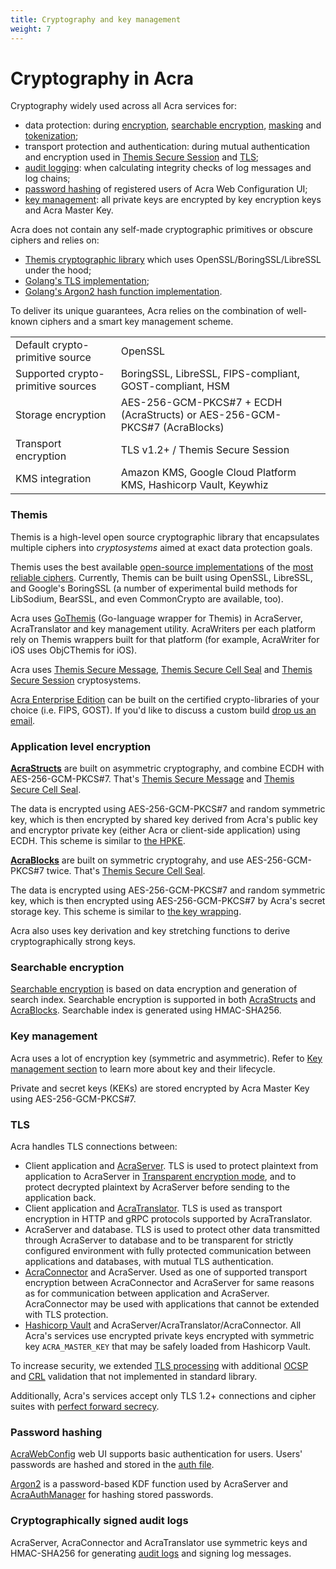 ```yaml
---
title: Cryptography and key management
weight: 7
---
```


# Cryptography in Acra

Cryptography widely used across all Acra services for:

* data protection: during [encryption](/acra/security-controls/encryption/), 
  [searchable encryption](/acra/security-controls/searchable-encryption/), 
  [masking](/acra/security-controls/masking/) and [tokenization](/acra/security-controls/tokenization/);
* transport protection and authentication: during mutual authentication and encryption used in 
  [Themis Secure Session](/themis/crypto-theory/cryptosystems/secure-session/) and [TLS](/acra/configuring-maintaining/tls/);
* [audit logging](/acra/security-controls/security-logging-and-events/audit-logging/): when calculating integrity checks of log messages and log chains;
* [password hashing](/acra/configuring-maintaining/general-configuration/acra-authmanager#auth-file) of registered users of Acra Web Configuration UI;
* [key management](/acra/security-controls/key-management/): all private keys are encrypted by key encryption keys and Acra Master Key.


Acra does not contain any self-made cryptographic primitives or obscure ciphers and relies on:

* [Themis cryptographic library](https://www.cossacklabs.com/themis/) which uses OpenSSL/BoringSSL/LibreSSL under the hood;
* [Golang's TLS implementation](https://pkg.go.dev/crypto/tls);
* [Golang's Argon2 hash function implementation](https://pkg.go.dev/golang.org/x/crypto/argon2). 


To deliver its unique guarantees, Acra relies on the combination of well-known ciphers and a smart key management scheme.

|||
|--|--|
|Default crypto-primitive source|OpenSSL|
|Supported crypto-primitive sources |BoringSSL, LibreSSL, FIPS-compliant, GOST-compliant, HSM|
|Storage encryption|AES-256-GCM-PKCS#7 + ECDH (AcraStructs) or AES-256-GCM-PKCS#7 (AcraBlocks)|
|Transport encryption|TLS v1.2+ / Themis Secure Session|
|KMS integration|Amazon KMS, Google Cloud Platform KMS, Hashicorp Vault, Keywhiz|


### Themis

Themis is a high-level open source cryptographic library that encapsulates multiple ciphers into _cryptosystems_ aimed at exact data protection goals.

Themis uses the best available [open-source implementations](/themis/crypto-theory/cryptography-donors) of the 
[most reliable ciphers](/themis/architecture/soter.md). Currently, Themis can be built using OpenSSL, LibreSSL, and Google's BoringSSL (a number of experimental build methods for LibSodium, BearSSL, and even CommonCrypto are available, too).

Acra uses [GoThemis](/themis/languages/go/) (Go-language wrapper for Themis) in AcraServer, AcraTranslator and key management utility. AcraWriters per each platform rely on Themis wrappers built for that platform (for example, AcraWriter for iOS uses ObjCThemis for iOS). 

Acra uses [Themis Secure Message](/themis/crypto-theory/cryptosystems/secure-message/), [Themis Secure Cell Seal](/themis/crypto-theory/cryptosystems/secure-cell/#seal-mode) and [Themis Secure Session](/themis/crypto-theory/cryptosystems/secure-session/) cryptosystems. 

[Acra Enterprise Edition](/acra/enterprise-edition/) can be built on the certified crypto-libraries 
of your choice (i.e. FIPS, GOST). If you'd like to discuss a custom build [drop us an email](mailto:sales@cossacklabs.com).


### Application level encryption

**[AcraStructs](/acra/acra-in-depth/data-structures/#acrastruct)** are built on asymmetric cryptography, and combine ECDH with AES-256-GCM-PKCS#7. That's [Themis Secure Message](/themis/crypto-theory/cryptosystems/secure-message/) and [Themis Secure Cell Seal](/themis/crypto-theory/cryptosystems/secure-cell/#seal-mode).

The data is encrypted using AES-256-GCM-PKCS#7 and random symmetric key, which is then encrypted by shared key derived from Acra's public key and encryptor private key (either Acra or client-side application) using ECDH. This scheme is similar to [the HPKE](https://datatracker.ietf.org/doc/draft-irtf-cfrg-hpke/).

**[AcraBlocks](/acra/acra-in-depth/data-structures/#acrablock)** are built on symmetric cryptograhy, and use AES-256-GCM-PKCS#7 twice. That's [Themis Secure Cell Seal](/themis/crypto-theory/cryptosystems/secure-cell/#seal-mode).

The data is encrypted using AES-256-GCM-PKCS#7 and random symmetric key, which is then encrypted using AES-256-GCM-PKCS#7 by Acra's secret storage key. This scheme is similar to [the key wrapping](https://en.wikipedia.org/wiki/Key_Wrap).

Acra also uses key derivation and key stretching functions to derive cryptographically strong keys.


### Searchable encryption

[Searchable encryption](/acra/security-controls/searchable-encryption/) is based on data encryption and generation of search index. Searchable encryption is supported in both [AcraStructs](/acra/acra-in-depth/data-structures/#acra-struct) and [AcraBlocks](/acra/acra-in-depth/data-structures/#acra-block). Searchable index is generated using HMAC-SHA256.


### Key management

Acra uses a lot of encryption key (symmetric and asymmetric). Refer to [Key management section](/acra/security-controls/key-management/) to learn more about key and their lifecycle.

Private and secret keys (KEKs) are stored encrypted by Acra Master Key using AES-256-GCM-PKCS#7.


### TLS

Acra handles TLS connections between: 

* Client application and [AcraServer](/acra/configuring-maintaining/general-configuration/acra-server). TLS is used to protect plaintext from application to AcraServer in [Transparent encryption mode](/acra/configuring-maintaining/general-configuration/acra-server#transparent-encryption-mode), and to protect decrypted plaintext by AcraServer before sending to the application back.
* Client application and [AcraTranslator](/acra/configuring-maintaining/general-configuration/acra-translator). TLS is used as transport encryption in HTTP and gRPC protocols supported by AcraTranslator.
* AcraServer and database. TLS is used to protect other data transmitted through AcraServer to database and to be transparent for 
  strictly configured environment with fully protected communication between applications and databases, with mutual 
  TLS authentication.
* [AcraConnector](/acra/configuring-maintaining/general-configuration/acra-connector) and AcraServer. 
  Used as one of supported transport encryption between AcraConnector and AcraServer for same reasons as for 
  communication between application and AcraServer. AcraConnector may be used with applications that cannot
  be extended with TLS protection.
* [Hashicorp Vault](https://www.vaultproject.io/) and AcraServer/AcraTranslator/AcraConnector. All Acra's services use encrypted private keys encrypted with symmetric key `ACRA_MASTER_KEY` that may be safely loaded from Hashicorp Vault.

To increase security, we extended [TLS processing](/acra/configuring-maintaining/tls/) with additional [OCSP](/acra/configuring-maintaining/tls/ocsp) and [CRL](/acra/configuring-maintaining/tls/crl) validation that not implemented in standard library. 

Additionally, Acra's services accept only TLS 1.2+ connections and cipher suites with [perfect forward secrecy](https://en.wikipedia.org/wiki/Forward_secrecy).


### Password hashing

[AcraWebConfig](/acra/configuring-maintaining/general-configuration/acra-webconfig) web UI supports basic authentication for users. Users' passwords are hashed and stored in the [auth file](/acra/configuring-maintaining/general-configuration/acra-authmanager#auth-file).

[Argon2](https://argon2.online/) is a password-based KDF function used by AcraServer and [AcraAuthManager](/acra/configuring-maintaining/general-configuration/acra-authmanager) for hashing stored passwords.


### Cryptographically signed audit logs

AcraServer, AcraConnector and AcraTranslator use symmetric keys and HMAC-SHA256 for generating [audit logs](/acra/security-controls/security-logging-and-events/audit-logging) and signing log messages.